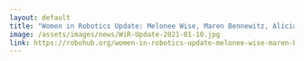 ```yaml
---
layout: default
title: "Women in Robotics Update: Melonee Wise, Maren Bennewitz, Alicia Casals"
image: /assets/images/news/WiR-Update-2021-01-10.jpg
link: https://robohub.org/women-in-robotics-update-melonee-wise-maren-bennewitz-alicia-casals/
---
```


